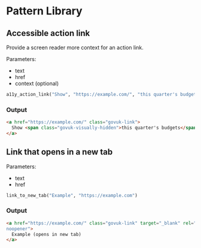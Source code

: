 # Pattern Library

## Accessible action link

Provide a screen reader more context for an action link.

Parameters:

- text
- href
- context (optional)

```ruby
a11y_action_link("Show", "https://example.com/", "this quarter's budgets")
```

### Output

```html
<a href="https://example.com/" class="govuk-link">
  Show <span class="govuk-visually-hidden">this quarter's budgets</span>
</a>
```

## Link that opens in a new tab

Parameters:

- text
- href

```ruby
link_to_new_tab("Example", "https://example.com")
```

### Output

```html
<a href="https://example.com/" class="govuk-link" target="_blank" rel="noreferrer
noopener">
  Example (opens in new tab)
</a>
```

